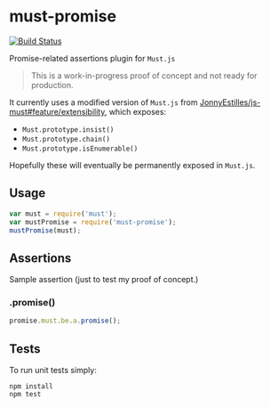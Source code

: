 # must-promise
[![Build Status][travis-badge]][travis-url]

Promise-related assertions plugin for `Must.js`

> This is a work-in-progress proof of concept and not ready for production.

It currently uses a modified version of `Must.js` from  [JonnyEstilles/js-must#feature/extensibility](https://github.com/JohnnyEstilles/js-must/tree/feature/extensibility), which exposes:

- `Must.prototype.insist()`
- `Must.prototype.chain()`
- `Must.prototype.isEnumerable()`

Hopefully these will eventually be permanently exposed in `Must.js`.

## Usage
```js
var must = require('must');
var mustPromise = require('must-promise');
mustPromise(must);
```

## Assertions
Sample assertion (just to test my proof of concept.)

### .promise()
```js
promise.must.be.a.promise();
```

## Tests
To run unit tests simply:

```
npm install
npm test
```


[travis-badge]: https://travis-ci.org/JohnnyEstilles/must-promise.svg#master
[travis-url]: https://travis-ci.org/JohnnyEstilles/must-promise
